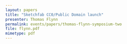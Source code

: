 ```yaml
---
layout: papers
title: "Sketchfab CC0/Public Domain launch"
presenter: Thomas Flynn
permalink: events/papers/thomas-flynn-symposium-two
file: flynn.pdf
mimetype: pdf
---
```

